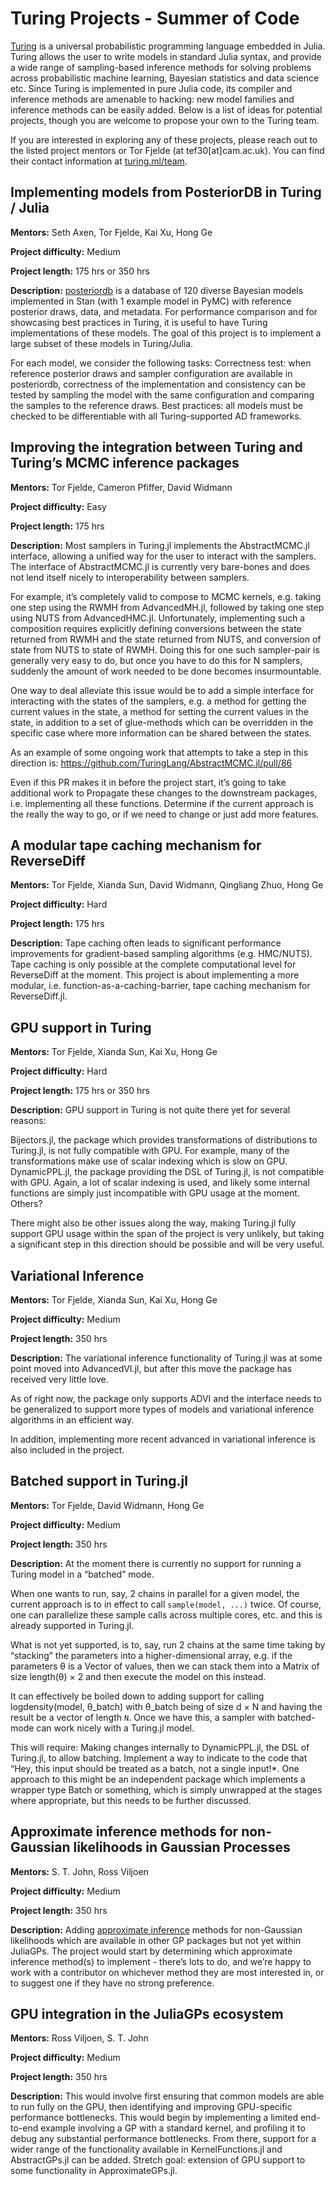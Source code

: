 # Turing Projects - Summer of Code

[Turing](https://turing.ml/) is a universal probabilistic programming language embedded in Julia. Turing allows the user to write models in standard Julia syntax, and provide a wide range of sampling-based inference methods for solving problems across probabilistic machine learning, Bayesian statistics and data science etc. Since Turing is implemented in pure Julia code, its compiler and inference methods are amenable to hacking: new model families and inference methods can be easily added. Below is a list of ideas for potential projects, though you are welcome to propose your own to the Turing team.

If you are interested in exploring any of these projects, please reach out to the listed project mentors or Tor Fjelde (at tef30[at]cam.ac.uk). You can find their contact information at [turing.ml/team](https://turing.ml/stable/team).

## Implementing models from PosteriorDB in Turing / Julia

**Mentors:** Seth Axen, Tor Fjelde, Kai Xu, Hong Ge

**Project difficulty:** Medium

**Project length:** 175 hrs or 350 hrs

**Description:**
[posteriordb](https://github.com/stan-dev/posteriordb) is a database of 120 diverse Bayesian models implemented in Stan (with 1 example model in PyMC) with reference posterior draws, data, and metadata. For performance comparison and for showcasing best practices in Turing, it is useful to have Turing implementations of these models. The goal of this project is to implement a large subset of these models in Turing/Julia.

For each model, we consider the following tasks:
Correctness test: when reference posterior draws and sampler configuration are available in posteriordb, correctness of the implementation and consistency can be tested by sampling the model with the same configuration and comparing the samples to the reference draws.
Best practices: all models must be checked to be differentiable with all Turing-supported AD frameworks.

## Improving the integration between Turing and Turing’s MCMC inference packages

**Mentors:** Tor Fjelde, Cameron Pfiffer, David Widmann

**Project difficulty:** Easy

**Project length:** 175 hrs

**Description:**
Most samplers in Turing.jl implements the AbstractMCMC.jl interface, allowing a unified way for the user to interact with the samplers.
The interface of AbstractMCMC.jl is currently very bare-bones and does not lend itself nicely to interoperability between samplers.

For example, it’s completely valid to compose to MCMC kernels, e.g. taking one step using the RWMH from AdvancedMH.jl, followed by taking one step using NUTS from AdvancedHMC.jl.
Unfortunately, implementing such a composition requires explicitly defining conversions between the state returned from RWMH and the state returned from NUTS, and conversion of state from NUTS to state of RWMH.
Doing this for one such sampler-pair is generally very easy to do, but once you have to do this for N samplers, suddenly the amount of work needed to be done becomes insurmountable.

One way to deal alleviate this issue would be to add a simple interface for interacting with the states of the samplers, e.g. a method for getting the current values in the state, a method for setting the current values in the state, in addition to a set of glue-methods which can be overridden in the specific case where more information can be shared between the states.

As an example of some ongoing work that attempts to take a step in this direction is: https://github.com/TuringLang/AbstractMCMC.jl/pull/86

Even if this PR makes it in before the project start, it’s going to take additional work to
Propagate these changes to the downstream packages, i.e. implementing all these functions.
Determine if the current approach is the really the way to go, or if we need to change or just add more features.

## A modular tape caching mechanism for ReverseDiff

**Mentors:** Tor Fjelde, Xianda Sun, David Widmann, Qingliang Zhuo, Hong Ge

**Project difficulty:** Hard

**Project length:** 175 hrs

**Description:**
Tape caching often leads to significant performance improvements for gradient-based sampling algorithms (e.g. HMC/NUTS). Tape caching is only possible at the complete computational level for ReverseDiff at the moment. This project is about implementing a more modular, i.e. function-as-a-caching-barrier, tape caching mechanism for ReverseDiff.jl.

## GPU support in Turing

**Mentors:** Tor Fjelde, Xianda Sun, Kai Xu, Hong Ge

**Project difficulty:** Hard

**Project length:** 175 hrs or 350 hrs

**Description:**
GPU support in Turing is not quite there yet for several reasons:

Bijectors.jl, the package which provides transformations of distributions to Turing.jl, is not fully compatible with GPU. For example, many of the transformations make use of scalar indexing which is slow on GPU.
DynamicPPL.jl, the package providing the DSL of Turing.jl, is not compatible with GPU. Again, a lot of scalar indexing is used, and likely some internal functions are simply just incompatible with GPU usage at the moment.
Others?

There might also be other issues along the way, making Turing.jl fully support GPU usage within the span of the project is very unlikely, but taking a significant step in this direction should be possible and will be very useful.

## Variational Inference

**Mentors:** Tor Fjelde, Xianda Sun, Kai Xu, Hong Ge

**Project difficulty:** Medium

**Project length:** 350 hrs

**Description:**
The variational inference functionality of Turing.jl was at some point moved into AdvancedVI.jl, but after this move the package has received very little love.

As of right now, the package only supports ADVI and the interface needs to be generalized to support more types of models and variational inference algorithms in an efficient way.

In addition, implementing more recent advanced in variational inference is also included in the project.

## Batched support in Turing.jl

**Mentors:** Tor Fjelde, David Widmann, Hong Ge

**Project difficulty:** Medium

**Project length:** 350 hrs

**Description:**
At the moment there is currently no support for running a Turing model in a “batched” mode.

When one wants to run, say, 2 chains in parallel for a given model, the current approach is to in effect to call `sample(model, ...)` twice.
Of course, one can parallelize these sample calls across multiple cores, etc. and this is already supported in Turing.jl.

What is not yet supported, is to, say, run 2 chains at the same time taking by “stacking” the parameters into a higher-dimensional array, e.g. if the parameters θ is a Vector of values, then we can stack them into a Matrix of size length(θ) × 2 and then execute the model on this instead.

It can effectively be boiled down to adding support for calling logdensity(model, θ_batch) with θ_batch being of size d × N and having the result be a vector of length `N`. Once we have this, a sampler with batched-mode can work nicely with a Turing.jl model.

This will require:
Making changes internally to DynamicPPL.jl, the DSL of Turing.jl, to allow batching.
Implement a way to indicate to the code that “Hey, this input should be treated as a batch, not a single input!*. One approach to this might be an independent package which implements a wrapper type Batch or something, which is simply unwrapped at the stages where appropriate, but this needs to be further discussed.

## Approximate inference methods for non-Gaussian likelihoods in Gaussian Processes

**Mentors:** S. T. John, Ross Viljoen

**Project difficulty:** Medium

**Project length:** 350 hrs

**Description:**
Adding [approximate inference](https://github.com/JuliaGaussianProcesses/JuliaGaussianProcesses.github.io/discussions/5#discussioncomment-1627101) methods for non-Gaussian likelihoods which are available in other GP packages but not yet within JuliaGPs. The project would start by determining which approximate inference method(s) to implement - there’s lots to do, and we’re happy to work with a contributor on whichever method they are most interested in, or to suggest one if they have no strong preference.

## GPU integration in the JuliaGPs ecosystem

**Mentors:** Ross Viljoen, S. T. John

**Project difficulty:** Medium

**Project length:** 350 hrs

**Description:**
This would involve first ensuring that common models are able to run fully on the GPU, then identifying and improving GPU-specific performance bottlenecks. This would begin by implementing a limited end-to-end example involving a GP with a standard kernel, and profiling it to debug any substantial performance bottlenecks. From there, support for a wider range of the functionality available in KernelFunctions.jl and AbstractGPs.jl can be added. Stretch goal: extension of GPU support to some functionality in ApproximateGPs.jl.
